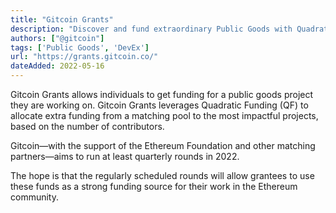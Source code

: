 ```yaml
---
title: "Gitcoin Grants"
description: "Discover and fund extraordinary Public Goods with Quadratic Funding"
authors: ["@gitcoin"]
tags: ['Public Goods', 'DevEx']
url: "https://grants.gitcoin.co/"
dateAdded: 2022-05-16
---
```


Gitcoin Grants allows individuals to get funding for a public goods project they are working on. Gitcoin Grants leverages Quadratic Funding (QF) to allocate extra funding from a matching pool to the most impactful projects, based on the number of contributors.

Gitcoin—with the support of the Ethereum Foundation and other matching partners—aims to run at least quarterly rounds in 2022.

The hope is that the regularly scheduled rounds will allow grantees to use these funds as a strong funding source for their work in the Ethereum community.
